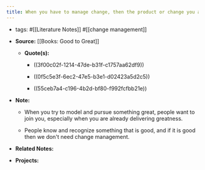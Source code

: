 ```yaml
---
title: When you have to manage change, then the product or change you are trying to implement may be subpar—a change that is excellent doesn't require change management
---
```


- tags: #[[Literature Notes]] #[[change management]]

- **Source:** [[Books: Good to Great]]
	 - **Quote(s):**
		 - ((3f00c02f-1214-47de-b31f-c1757aa62df9))

		 - ((0f5c5e3f-6ec2-47e5-b3e1-d02423a5d2c5))

		 - ((55ceb7a4-c196-4b2d-bf80-f992fcfbb21e))

- **Note:**
	 - When you try to model and pursue something great, people want to join you, especially when you are already delivering greatness. 

	 - People know and recognize something that is good, and if it is good then we don't need change management.

- **Related Notes:**

- **Projects:**
